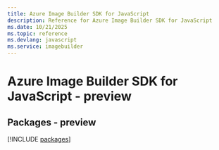 ```yaml
---
title: Azure Image Builder SDK for JavaScript
description: Reference for Azure Image Builder SDK for JavaScript
ms.date: 10/21/2025
ms.topic: reference
ms.devlang: javascript
ms.service: imagebuilder
---
```

# Azure Image Builder SDK for JavaScript - preview
## Packages - preview
[!INCLUDE [packages](image-builder-index.md)]